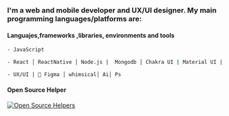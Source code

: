 ### I'm a web and mobile developer and UX/UI designer. My main programming languages/platforms are:


#### Languajes,frameworks ,libraries, environments and tools

```sh
- JavaScript 

- React │ ReactNative │ Node.js |  Mongodb │ Chakra UI | Material UI | Tailwind

- UX/UI | 🚀 Figma │ whimsical│ Ai│ Ps

```

#### Open Source Helper

[![Open Source Helpers](https://www.codetriage.com/facebook/react-native/badges/users.svg)](https://www.codetriage.com/facebook/react-native)






